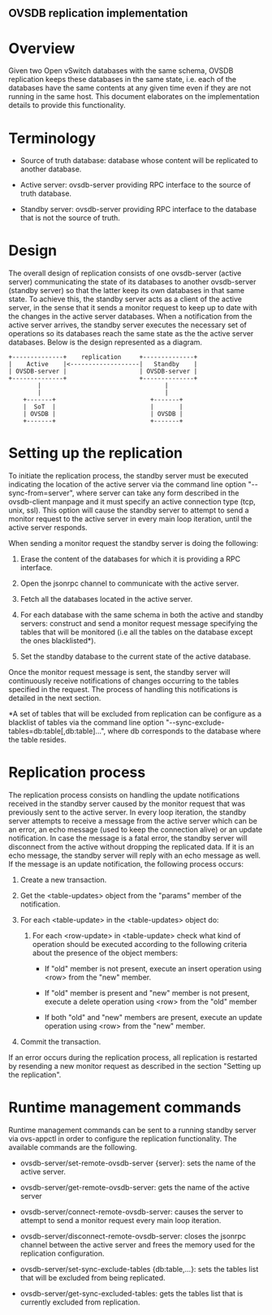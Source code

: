 OVSDB replication implementation
--------------------------------

Overview
========

Given two Open vSwitch databases with the same schema, OVSDB
replication keeps these databases in the same state, i.e. each of the
databases have the same contents at any given time even if they are
not running in the same host.  This document elaborates on the
implementation details to provide this functionality.

Terminology
===========

- Source of truth database: database whose content will be replicated
  to another database.

- Active server: ovsdb-server providing RPC interface to the source of
  truth database.

- Standby server: ovsdb-server providing RPC interface to the database
  that is not the source of truth.

Design
======

The overall design of replication consists of one ovsdb-server (active server)
communicating the state of its databases to another ovsdb-server
(standby server) so that the latter keep its own databases in that same state.
To achieve this, the standby server acts as a client of the active
server, in the sense that it sends a monitor request to keep up to date with
the changes in the active server databases. When a notification from the
active server arrives, the standby server executes the necessary set of
operations so its databases reach the same state as the the active server
databases. Below is the design represented as a diagram.

    +--------------+    replication     +--------------+
    |    Active    |<-------------------|   Standby    |
    | OVSDB-server |                    | OVSDB-server |
    +--------------+                    +--------------+
            |                                  |
            |                                  |
        +-------+                          +-------+
        |  SoT  |                          |       |
        | OVSDB |                          | OVSDB |
        +-------+                          +-------+

Setting up the replication
==========================

To initiate the replication process, the standby server must be executed
indicating the location of the active server via the command line option
"--sync-from=server", where server can take any form described in the
ovsdb-client manpage and it must specify an active connection type (tcp, unix,
ssl). This option will cause the standby server to attempt to send a monitor
request to the active server in every main loop iteration, until the active
server responds.

When sending a monitor request the standby server is doing the following:

1. Erase the content of the databases for which it is providing a RPC
interface.

2. Open the jsonrpc channel to communicate with the active server.

3. Fetch all the databases located in the active server.

4. For each database with the same schema in both the active and
   standby servers: construct and send a monitor request message
   specifying the tables that will be monitored (i.e all the tables on
   the database except the ones blacklisted*).

5. Set the standby database to the current state of the active
   database.

Once the monitor request message is sent, the standby server will continuously
receive notifications of changes occurring to the tables specified in the
request. The process of handling this notifications is detailed in the next
section.

*A set of tables that will be excluded from replication can be
configure as a blacklist of tables via the command line option
"--sync-exclude-tables=db:table[,db:table]...", where db corresponds
to the database where the table resides.

Replication process
===================

The replication process consists on handling the update notifications received
in the standby server caused by the monitor request that was previously sent to
the active server. In every loop iteration, the standby server attempts to
receive a message from the active server which can be an error, an echo
message (used to keep the connection alive) or an update notification. In case
the message is a fatal error, the standby server will disconnect from the
active without dropping the replicated data. If it is an echo message, the
standby server will reply with an echo message as well. If the message is an
update notification, the following process occurs:

1. Create a new transaction.

2. Get the \<table-updates\> object from the "params" member of the
   notification.

3. For each \<table-update\> in the \<table-updates\> object do:

    1. For each \<row-update\> in \<table-update\> check what kind of
       operation should be executed according to the following criteria about
       the presence of the object members:

       - If "old" member is not present, execute an insert operation
	 using \<row\> from the "new" member.

       - If "old" member is present and "new" member is not present,
	 execute a delete operation using \<row\> from the "old"
	 member

       - If both "old" and "new" members are present, execute an
	 update operation using \<row\> from the "new" member.

4. Commit the transaction.

If an error occurs during the replication process, all replication is
restarted by resending a new monitor request as described in the section
"Setting up the replication".


Runtime management commands
===========================

Runtime management commands can be sent to a running standby server via
ovs-appctl in order to configure the replication functionality. The available
commands are the following.

-   ovsdb-server/set-remote-ovsdb-server {server}: sets the name of the active
    server.

-   ovsdb-server/get-remote-ovsdb-server: gets the name of the active server

-   ovsdb-server/connect-remote-ovsdb-server: causes the server to attempt to
    send a monitor request every main loop iteration.

-   ovsdb-server/disconnect-remote-ovsdb-server: closes the jsonrpc channel
    between the active server and frees the memory used for the replication
    configuration.

-   ovsdb-server/set-sync-exclude-tables {db:table,...}: sets the tables list
    that will be excluded from being replicated.

-   ovsdb-server/get-sync-excluded-tables: gets the tables list that is
    currently excluded from replication.

